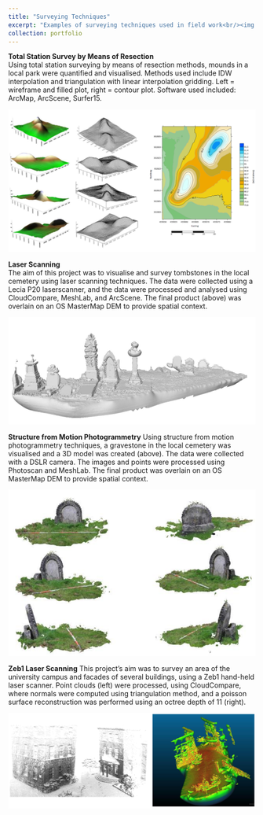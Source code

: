 ```yaml
---
title: "Surveying Techniques"
excerpt: "Examples of surveying techniques used in field work<br/><img src='/images/surveying1.png'>"
collection: portfolio
---
```


<b>Total Station Survey by Means of Resection</b> \
Using total station surveying by means of resection methods, mounds in a local park were quantified and visualised. Methods used include IDW interpolation and
triangulation with linear interpolation gridding. Left = wireframe and filled plot, right = contour plot. Software used included: ArcMap, ArcScene, Surfer15. 

<img src='/images/surveying1.PNG'>


<b>Laser Scanning</b>
<br>The aim of this project was to visualise and survey tombstones in the local cemetery using laser scanning techniques. The data were collected using a Lecia P20 laserscanner, and the data were processed and analysed using CloudCompare, MeshLab, and ArcScene. The final product (above) was overlain on an OS MasterMap DEM
to provide spatial context. 

<img src='/images/surveying2.PNG'>

<b>Structure from Motion Photogrammetry</b>
Using structure from motion photogrammetry techniques, a gravestone in the local cemetery was visualised and a 3D model was created (above). The data were
collected with a DSLR camera. The images and points were processed using Photoscan and MeshLab. The final product was overlain on an OS MasterMap DEM to
provide spatial context. 

<img src='/images/surveying3.PNG'>


<b>Zeb1 Laser Scanning</b>
This project’s aim was to survey an area of the university campus and facades of several buildings, using a Zeb1 hand-held laser scanner. Point clouds (left) were
processed, using CloudCompare, where normals were computed using triangulation method, and a poisson surface reconstruction was performed using an octree
depth of 11 (right). 

<img src='/images/surveying4.PNG'>
